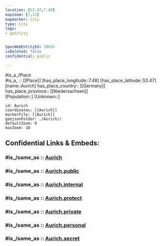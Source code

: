```yaml
---
location: [53.47,7.48] 
mapzoom: [7,12] 
mapmarker: city 
type: City
tags:
- geo/City


SpocWebEntityId: 28935
isDeleted: false
confidential: public

---
```

#is_a_/Place  
#is_a_ :: [[Place]] 
[has_place_longitude::7.48] 
[has_place_latitude::53.47] 
[name::Aurich] 
has_place_country:: [[Germany]]  
has_place_province:: [[Niedersachsen]]  
[Population::] 
[Unknown::] 


```leaflet
id: Aurich
coordinates: [[Aurich]] 
markerFile: [[Aurich]] 
geojsonFolder: ./Aurich//
defaultZoom: 9 
maxZoom: 18
```


## Confidential Links & Embeds: 

### #is_/same_as :: [Aurich](/_Standards/Earth/Continent/Europe/Europe~Central/Germany/Germany~West/Niedersachsen/counties~Niedersachsen/Aurich.md) 

### #is_/same_as :: [Aurich.public](/_public/Earth/Continent/Europe/Europe~Central/Germany/Germany~West/Niedersachsen/counties~Niedersachsen/Aurich.public.md) 

### #is_/same_as :: [Aurich.internal](/_internal/Earth/Continent/Europe/Europe~Central/Germany/Germany~West/Niedersachsen/counties~Niedersachsen/Aurich.internal.md) 

### #is_/same_as :: [Aurich.protect](/_protect/Earth/Continent/Europe/Europe~Central/Germany/Germany~West/Niedersachsen/counties~Niedersachsen/Aurich.protect.md) 

### #is_/same_as :: [Aurich.private](/_private/Earth/Continent/Europe/Europe~Central/Germany/Germany~West/Niedersachsen/counties~Niedersachsen/Aurich.private.md) 

### #is_/same_as :: [Aurich.personal](/_personal/Earth/Continent/Europe/Europe~Central/Germany/Germany~West/Niedersachsen/counties~Niedersachsen/Aurich.personal.md) 

### #is_/same_as :: [Aurich.secret](/_secret/Earth/Continent/Europe/Europe~Central/Germany/Germany~West/Niedersachsen/counties~Niedersachsen/Aurich.secret.md)

